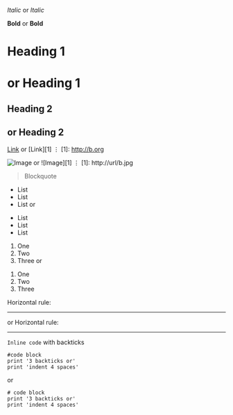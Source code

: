 *Italic* or _Italic_

**Bold** or __Bold__

# Heading 1
or
Heading 1 
=========

## Heading 2 
or
Heading 2 
---------

[Link](http://a.com)
or 
[Link][1]
⋮
[1]: http://b.org

![Image](http://url/a.png)
or
![Image][1]
⋮
[1]: http://url/b.jpg

> Blockquote

* List
* List
* List
or
- List
- List
- List

1. One
2. Two
3. Three
or
1) One
2) Two
3) Three

Horizontal rule:

---
or 
Horizontal rule:

***

`Inline code` with backticks

```
#code block
print '3 backticks or'
print 'indent 4 spaces'
```
or

    # code block
    print '3 backticks or'
    print 'indent 4 spaces'
